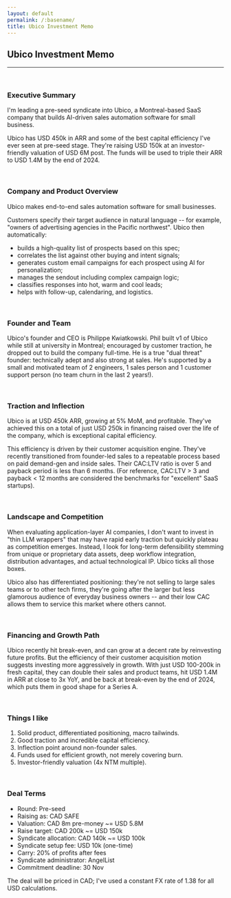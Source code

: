 ```yaml
---
layout: default
permalink: /:basename/
title: Ubico Investment Memo
---
```


## Ubico Investment Memo

----

<br/> 

### Executive Summary

I'm leading a pre-seed syndicate into Ubico, a Montreal-based SaaS company that builds AI-driven sales automation software for small business.  

Ubico has USD 450k in ARR and some of the best capital efficiency I've ever seen at pre-seed stage.  They're raising USD 150k at an investor-friendly valuation of USD 6M post. The funds will be used to triple their ARR to USD 1.4M by the end of 2024.

<br/> 

### Company and Product Overview

Ubico makes end-to-end sales automation software for small businesses.  

Customers specify their target audience in natural language -- for example, "owners of advertising agencies in the Pacific northwest".  Ubico then automatically:

* builds a high-quality list of prospects based on this spec; 
* correlates the list against other buying and intent signals;
* generates custom email campaigns for each prospect using AI for personalization; 
* manages the sendout including complex campaign logic; 
* classifies responses into hot, warm and cool leads; 
* helps with follow-up, calendaring, and logistics.  

<br/> 

### Founder and Team

Ubico's founder and CEO is Philippe Kwiatkowski.  Phil built v1 of Ubico while still at university in Montreal; encouraged by customer traction, he dropped out to build the company full-time.  He is a true "dual threat" founder: technically adept and also strong at sales.  He's supported by a small and motivated team of 2 engineers, 1 sales person and 1 customer support person (no team churn in the last 2 years!).

<br/> 

### Traction and Inflection

Ubico is at USD 450k ARR, growing at 5% MoM, and profitable.  They've achieved this on a total of just USD 250k in financing raised over the life of the company, which is exceptional capital efficiency.  

This efficiency is driven by their customer acquisition engine.  They've recently transitioned from founder-led sales to a repeatable process based on paid demand-gen and inside sales.  Their CAC:LTV ratio is over 5 and payback period is less than 6 months.  (For reference, CAC:LTV > 3 and payback < 12 months are considered the benchmarks for "excellent" SaaS startups).  

<br/> 

### Landscape and Competition

When evaluating application-layer AI companies, I don't want to invest in "thin LLM wrappers" that may have rapid early traction but quickly plateau as competition emerges.  Instead, I look for long-term defensibility stemming from unique or proprietary data assets, deep workflow integration, distribution advantages, and actual technological IP.  Ubico ticks all those boxes.

Ubico also has differentiated positioning: they're not selling to large sales teams or to other tech firms, they're going after the larger but less glamorous audience of everyday business owners -- and their low CAC allows them to service this market where others cannot.

<br/> 

### Financing and Growth Path

Ubico recently hit break-even, and can grow at a decent rate by reinvesting future profits.  But the efficiency of their customer acquisition motion suggests investing more aggressively in growth.  With just USD 100-200k in fresh capital, they can double their sales and product teams, hit USD 1.4M in ARR at close to 3x YoY, and be back at break-even by the end of 2024, which puts them in good shape for a Series A. 


<br/> 

### Things I like

1. Solid product, differentiated positioning, macro tailwinds.
2. Good traction and incredible capital efficiency.
3. Inflection point around non-founder sales.
4. Funds used for efficient growth, not merely covering burn.
5. Investor-friendly valuation (4x NTM multiple).
	

<br/>

### Deal Terms

* Round: Pre-seed
* Raising as: CAD SAFE
* Valuation: CAD 8m pre-money ~= USD 5.8M
* Raise target: CAD 200k ~= USD 150k
* Syndicate allocation: CAD 140k ~= USD 100k
* Syndicate setup fee: USD 10k (one-time)
* Carry: 20% of profits after fees
* Syndicate administrator: AngelList
* Commitment deadline: 30 Nov

The deal will be priced in CAD; I've used a constant FX rate of 1.38 for all USD calculations.

<br/>
<br/>
<br/>


<!--


<br/> 

### Risks and Disclosures

1. AI is evolving fast; the landscape keeps changing.
2. Competitors exist and new ones could emerge.
3. Small and mid-sized businesses can be tough to sell to.
4. I invested in a previous financing round for Ubico

-->

